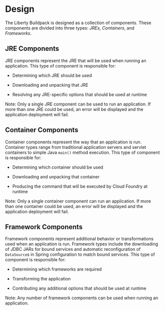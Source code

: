 # Design
The Liberty Buildpack is designed as a collection of components.  These components are divided into three types: _JREs_, _Containers_, and _Frameworks_.

## JRE Components
JRE components represent the JRE that will be used when running an application.  This type of component is responsible for:

* Determining which JRE should be used

* Downloading and unpacking that JRE

* Resolving any JRE-specific options that should be used at runtime

Note: Only a single JRE component can be used to run an application.  If more than one JRE could be used, an error will be displayed and the application deployment will fail.

## Container Components
Container components represent the way that an application is run.  Container types range from traditional application servers and servlet containers to simple Java `main()` method execution.  This type of component is responsible for:

* Determining which container should be used

* Downloading and unpacking that container

* Producing the command that will be executed by Cloud Foundry at runtime

Note: Only a single container component can run an application.  If more than one container could be used, an error will be displayed and the application deployment will fail.

## Framework Components
Framework components represent additional behavior or transformations used when an application is run.  Framework types include the downloading of JDBC JARs for bound services and automatic reconfiguration of `DataSource`s in Spring configuration to match bound services.  This type of component is responsible for:

* Determining which frameworks are required

* Transforming the application

* Contributing any additional options that should be used at runtime

Note: Any number of framework components can be used when running an application.
